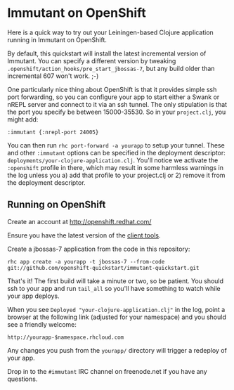 Immutant on OpenShift
=====================

Here is a quick way to try out your Leiningen-based Clojure
application running in Immutant on OpenShift.

By default, this quickstart will install the latest incremental
version of Immutant. You can specify a different version by tweaking
`.openshift/action_hooks/pre_start_jbossas-7`, but any build older 
than incremental 607 won't work. ;-)

One particularly nice thing about OpenShift is that it provides simple
ssh port forwarding, so you can configure your app to start either a
Swank or nREPL server and connect to it via an ssh tunnel. The only
stipulation is that the port you specify be between 15000-35530. So in
your `project.clj`, you might add:

    :immutant {:nrepl-port 24005}

You can then run `rhc port-forward -a yourapp` to setup your tunnel.
These and other `:immutant` options can be specified in the deployment
descriptor: `deployments/your-clojure-application.clj`. You'll notice
we activate the `:openshift` profile in there, which may result in
some harmless warnings in the log unless you a) add that profile to
your project.clj or 2) remove it from the deployment descriptor.

Running on OpenShift
--------------------

Create an account at http://openshift.redhat.com/

Ensure you have the latest version of the
[client tools](https://www.openshift.com/get-started#cli).

Create a jbossas-7 application from the code in this repository:

    rhc app create -a yourapp -t jbossas-7 --from-code git://github.com/openshift-quickstart/immutant-quickstart.git

That's it! The first build will take a minute or two, so be patient.
You should ssh to your app and run `tail_all` so you'll have something
to watch while your app deploys.

When you see `Deployed "your-clojure-application.clj"` in the log,
point a browser at the following link (adjusted for your namespace)
and you should see a friendly welcome:

    http://yourapp-$namespace.rhcloud.com

Any changes you push from the `yourapp/` directory will trigger a
redeploy of your app.

Drop in to the `#immutant` IRC channel on freenode.net if you have any
questions.
